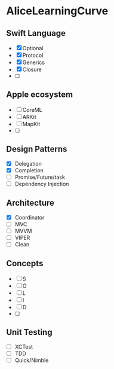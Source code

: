 # AliceLearningCurve


## Swift Language
- [x] Optional
- [x] Protocol
- [x] Generics
- [x] Closure
- [ ] 
 
## Apple ecosystem
- [ ] CoreML
- [ ] ARKit
- [ ] MapKit
- [ ] 

## Design Patterns
- [x] Delegation
- [x] Completion
- [ ] Promise/Future/task
- [ ] Dependency Injection

## Architecture
- [x] Coordinator
- [ ] MVC
- [ ] MVVM
- [ ] VIPER
- [ ] Clean

## Concepts
- [ ] S
- [ ] O
- [ ] L
- [ ] I
- [ ] D
- [ ]

## Unit Testing
- [ ] XCTest
- [ ] TDD
- [ ] Quick/Nimble
